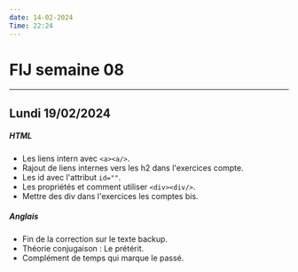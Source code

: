 ```yaml
---
date: 14-02-2024
Time: 22:24
---
```

# FIJ semaine 08

---
## Lundi 19/02/2024
##### HTML
- Les liens intern avec `<a><a/>`.
- Rajout de liens internes vers les h2 dans l'exercices compte.
- Les id avec l'attribut `id=""`.
- Les propriétés et comment utiliser `<div><div/>`.
- Mettre des div dans l'exercices les comptes bis.
##### Anglais
- Fin de la correction sur le texte backup.
- Théorie conjugaison : Le prétérit.
- Complément de temps qui marque le passé.
